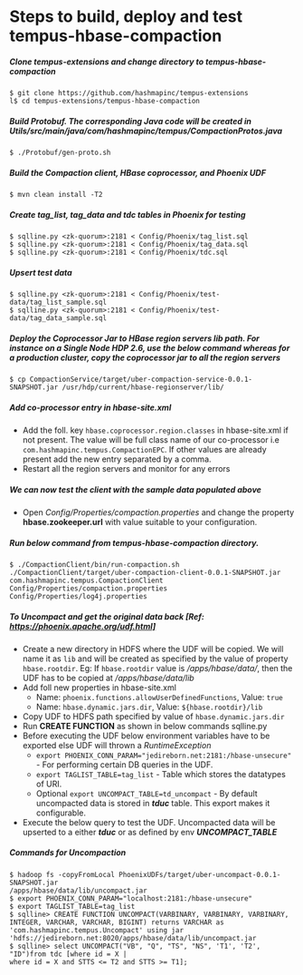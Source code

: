 # Steps to build, deploy and test tempus-hbase-compaction

##### Clone tempus-extensions and change directory to _tempus-hbase-compaction_ 
    $ git clone https://github.com/hashmapinc/tempus-extensions
    l$ cd tempus-extensions/tempus-hbase-compaction
##### Build Protobuf. The corresponding Java code will be created in _Utils/src/main/java/com/hashmapinc/tempus/CompactionProtos.java_
    $ ./Protobuf/gen-proto.sh
##### Build the Compaction client, HBase coprocessor, and Phoenix UDF
    $ mvn clean install -T2
##### Create tag_list, tag_data and tdc tables in Phoenix for testing 
    $ sqlline.py <zk-quorum>:2181 < Config/Phoenix/tag_list.sql
    $ sqlline.py <zk-quorum>:2181 < Config/Phoenix/tag_data.sql
    $ sqlline.py <zk-quorum>:2181 < Config/Phoenix/tdc.sql
##### Upsert test data
    $ sqlline.py <zk-quorum>:2181 < Config/Phoenix/test-data/tag_list_sample.sql
    $ sqlline.py <zk-quorum>:2181 < Config/Phoenix/test-data/tag_data_sample.sql
##### Deploy the Coprocessor Jar to HBase region servers lib path. For instance on a Single Node HDP 2.6, use the below command whereas for a production cluster, copy the coprocessor jar to all the region servers
    $ cp CompactionService/target/uber-compaction-service-0.0.1-SNAPSHOT.jar /usr/hdp/current/hbase-regionserver/lib/
##### Add co-processor entry in hbase-site.xml
- Add the foll. key `hbase.coprocessor.region.classes` in hbase-site.xml if not present. The value
 will be full class name of our co-processor i.e `com.hashmapinc.tempus.CompactionEPC`. If other 
 values are already present add the new entry separated by a comma.
- Restart all the region servers and monitor for any errors 
##### We can now test the client with the sample data populated above
- Open _Config/Properties/compaction.properties_ and change the property **hbase.zookeeper.url** with value suitable to your configuration.
##### Run below command from _tempus-hbase-compaction_ directory. 
    $ ./CompactionClient/bin/run-compaction.sh 
    ./CompactionClient/target/uber-compaction-client-0.0.1-SNAPSHOT.jar com.hashmapinc.tempus.CompactionClient Config/Properties/compaction.properties Config/Properties/log4j.properties
##### To Uncompact and get the original data back [Ref: https://phoenix.apache.org/udf.html]
- Create a new directory in HDFS where the UDF will be copied. We will name it as `lib` and will 
be created as specified by the value of property `hbase.rootdir`. Eg: If `hbase.rootdir` value is
 _/apps/hbase/data/_, then the UDF has to be copied at _/apps/hbase/data/lib_
- Add foll new properties in hbase-site.xml 
    - Name: `phoenix.functions.allowUserDefinedFunctions`, Value: `true` 
    - Name: `hbase.dynamic.jars.dir`, Value: `${hbase.rootdir}/lib`
- Copy UDF to HDFS path specified by value of `hbase.dynamic.jars.dir`
- Run **CREATE FUNCTION** as shown in below commands 
sqlline.py
- Before executing the UDF below environment variables have to be exported else UDF will thrown a
 _RuntimeException_
    - `export PHOENIX_CONN_PARAM="jedireborn.net:2181:/hbase-unsecure"` - For performing certain DB queries in the UDF.
    - `export TAGLIST_TABLE=tag_list` - Table which stores the datatypes of URI.
    - Optional `export UNCOMPACT_TABLE=td_uncompact` - By default uncompacted data is stored in 
    _**tduc**_ table. This export makes it configurable.
- Execute the below query to test the UDF. Uncompacted data will be upserted to a either 
_**tduc**_ or as defined by env _**UNCOMPACT_TABLE**_
##### Commands for Uncompaction
    $ hadoop fs -copyFromLocal PhoenixUDFs/target/uber-uncompact-0.0.1-SNAPSHOT.jar 
    /apps/hbase/data/lib/uncompact.jar
    $ export PHOENIX_CONN_PARAM="localhost:2181:/hbase-unsecure"
    $ export TAGLIST_TABLE=tag_list
    $ sqlline> CREATE FUNCTION UNCOMPACT(VARBINARY, VARBINARY, VARBINARY, INTEGER, VARCHAR, VARCHAR, BIGINT) returns VARCHAR as 'com.hashmapinc.tempus.Uncompact' using jar 
    'hdfs://jedireborn.net:8020/apps/hbase/data/lib/uncompact.jar
    $ sqlline> select UNCOMPACT("VB", "Q", "TS", "NS", 'T1', 'T2', "ID")from tdc [where id = X | 
    where id = X and STTS <= T2 and STTS >= T1]; 
   





